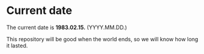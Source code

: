 # Current date

The current date is **1983.02.15.** (YYYY.MM.DD.)

This repository will be good when the world ends, so we will know how long it lasted.